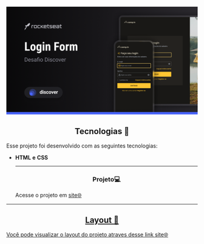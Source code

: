 <p align="center">
  <img alt="login form CSS" src="./images/Cover.png" width="800px">

</p>



<!--  -->


<h2 align="center">Tecnologias 🚀</h2>
   
<p>Esse projeto foi desenvolvido com as seguintes tecnologias:</p>

- **HTML** **e** **CSS**

  
  ---
  <h3 align="center">Projeto💻 </h3>
  <p>Acesse o projeto em <a href="https://micaela-marques.github.io/princingtables/"> site🌐
  </p>






---

<h2 align="center">Layout 🎨</h2>
  <p>Você pode visualizar o layout do projeto atraves desse link  <a href="https://figma.com"> site🌐
